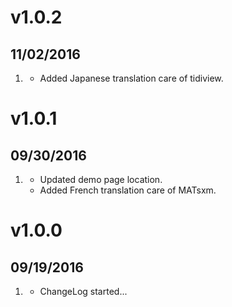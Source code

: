 # v1.0.2
##  11/02/2016

1. [](#new)
    * Added Japanese translation care of tidiview.

# v1.0.1
##  09/30/2016

1. [](#new)
    * Updated demo page location.
    * Added French translation care of MATsxm.

# v1.0.0
##  09/19/2016

1. [](#new)
    * ChangeLog started...

